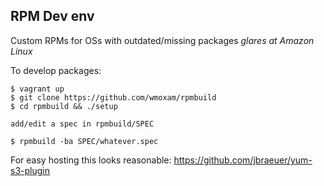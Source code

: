 RPM Dev env
-----------

Custom RPMs for OSs with outdated/missing packages
*glares at Amazon Linux* 

To develop packages:

    $ vagrant up
    $ git clone https://github.com/wmoxam/rpmbuild
    $ cd rpmbuild && ./setup  
  
    add/edit a spec in rpmbuild/SPEC

    $ rpmbuild -ba SPEC/whatever.spec

For easy hosting this looks reasonable: https://github.com/jbraeuer/yum-s3-plugin

